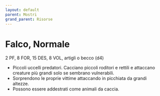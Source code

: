 ```yaml
---
layout: default
parent: Mostri
grand_parent: Risorse
---
```


# Falco, Normale

2 PF, 8 FOR, 15 DES, 8 VOL, artigli o becco (d4)

- Piccoli uccelli predatori. Cacciano piccoli roditori e rettili e attaccano creature più grandi solo se sembrano vulnerabili.
- Sorprendono le proprie vittime attaccando in picchiata da grandi altezze.
- Possono essere addestrati come animali da caccia.